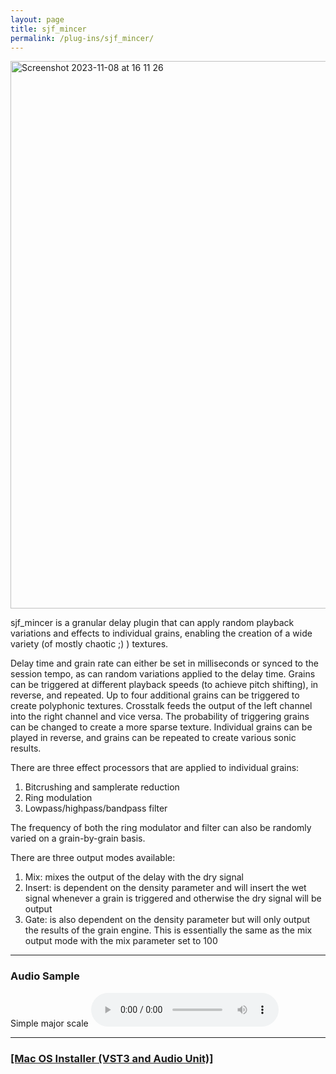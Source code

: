```yaml
---
layout: page
title: sjf_mincer
permalink: /plug-ins/sjf_mincer/
---
```

<img width="876" alt="Screenshot 2023-11-08 at 16 11 26" src="https://github.com/simohnf/simohnf.github.io/assets/12850558/2dd2b0ca-5938-4048-8ad3-d0e2724da8a6">


sjf_mincer is a granular delay plugin that can apply random playback variations and effects to individual grains, enabling the creation of a wide variety (of mostly chaotic ;) ) textures. 

Delay time and grain rate can either be set in milliseconds or synced to the session tempo, as can random variations applied to the delay time.
Grains can be triggered at different playback speeds (to achieve pitch shifting), in reverse, and repeated. 
Up to four additional grains can be triggered to create polyphonic textures.
Crosstalk feeds the output of the left channel into the right channel and vice versa.
The probability of triggering grains can be changed to create a more sparse texture.
Individual grains can be played in reverse, and grains can be repeated to create various sonic results.

There are three effect processors that are applied to individual grains:
1) Bitcrushing and samplerate reduction
2) Ring modulation
3) Lowpass/highpass/bandpass filter

The frequency of both the ring modulator and filter can also be randomly varied on a grain-by-grain basis.

There are three output modes available:
1) Mix: mixes the output of the delay with the dry signal
2) Insert: is dependent on the density parameter and will insert the wet signal whenever a grain is triggered and otherwise the dry signal will be output
3) Gate: is also dependent on the density parameter but will only output the results of the grain engine. This is essentially the same as the mix output mode with the mix parameter set to 100



---

### Audio Sample
Simple major scale
<audio controls>
<source src="/MP3s/majorScale [2023-11-08 162917].mp3" type="audio/mp3">
</audio>

---


### [[Mac OS Installer (VST3 and Audio Unit)]](https://drive.google.com/file/d/1efOEqh4wgEyUMW7A5eY9BZ_-RFV2pIR6/view)
